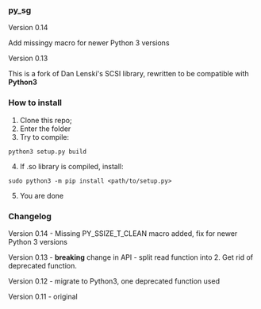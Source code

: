 ### py_sg

Version 0.14

Add missingy macro for newer Python 3 versions

Version 0.13

This is a fork of Dan Lenski's SCSI library, rewritten to be compatible with **Python3**

### How to install

1. Clone this repo;
2. Enter the folder
3. Try to compile:
```
python3 setup.py build
```
4. If .so library is compiled, install:
```
sudo python3 -m pip install <path/to/setup.py>
```
5. You are done

### Changelog

Version 0.14 - Missing PY_SSIZE_T_CLEAN macro added, fix for newer Python 3 versions

Version 0.13 - **breaking** change in API - split read function into 2. Get rid of deprecated function.

Version 0.12 - migrate to Python3, one deprecated function used

Version 0.11 - original


